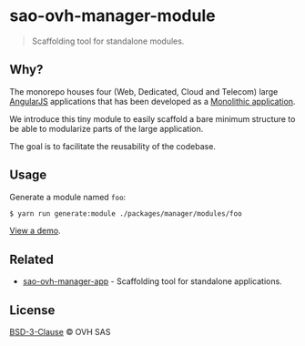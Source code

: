 # sao-ovh-manager-module

> Scaffolding tool for standalone modules.

## Why?

The monorepo houses four (Web, Dedicated, Cloud and Telecom) large [AngularJS](https://angularjs.org/) applications that has been developed as a [Monolithic application](https://en.wikipedia.org/wiki/Monolithic_application).

We introduce this tiny module to easily scaffold a bare minimum structure to be able to modularize parts of the large application.

The goal is to facilitate the reusability of the codebase.

## Usage

Generate a module named `foo`:

```sh
$ yarn run generate:module ./packages/manager/modules/foo
```

[View a demo](https://ovh.github.io/manager/guide/scripts.html#generate-a-module-or-an-application).

## Related

- [sao-ovh-manager-app](https://github.com/ovh/manager/tree/master/packages/manager/tools/sao-ovh-manager-app) - Scaffolding tool for standalone applications.

## License

[BSD-3-Clause](https://github.com/ovh/manager/tree/master/LICENSE) © OVH SAS
